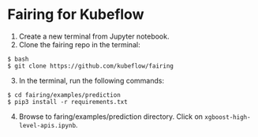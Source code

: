 # Fairing for Kubeflow

1. Create a new terminal from Jupyter notebook.
2.  Clone the fairing repo in the terminal:

```
$ bash
$ git clone https://github.com/kubeflow/fairing
```

3. In the terminal, run the following commands:

```
$ cd fairing/examples/prediction
$ pip3 install -r requirements.txt
```

4. Browse to faring/examples/prediction directory. Click on `xgboost-high-level-apis.ipynb`.